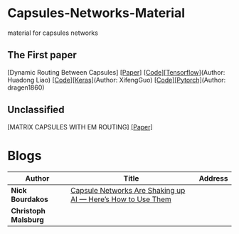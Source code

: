 # Capsules-Networks-Material
material for capsules networks 

The First paper
--------------------------------------------
[Dynamic Routing Between Capsules] [[Paper]](https://arxiv.org/abs/1710.09829)
[[Code][Tensorflow]](https://github.com/naturomics/CapsNet-Tensorflow)(Author: Huadong Liao)
[[Code][Keras]](https://github.com/XifengGuo/CapsNet-Keras)(Author: XifengGuo)
[[Code][Pytorch]](https://github.com/dragen1860/CapsNet-Pytorch)(Author: dragen1860)

## Unclassified

[MATRIX CAPSULES WITH EM ROUTING] [[Paper]](https://openreview.net/pdf?id=HJWLfGWRb)


# Blogs
| Author | Title | Address |
| ---- | ---- | ---- |
| **Nick Bourdakos** |  [Capsule Networks Are Shaking up AI — Here’s How to Use Them](https://hackernoon.com/capsule-networks-are-shaking-up-ai-heres-how-to-use-them-c233a0971952)  |
| **Christoph Malsburg** |  [ ](https://medium.com/@christophmalsburg/capsules-and-dynamic-routing-are-a-step-in-the-right-direction-finally-addressing-the-binding-d269b62de567)  |


